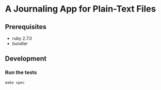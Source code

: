 # A Journaling App for Plain-Text Files

## Prerequisites

- ruby 2.7.0
- bundler

## Development

### Run the tests

`make spec`
